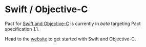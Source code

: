 # Swift / Objective-C

Pact for [Swift and Objective-C](https://github.com/DiUS/pact-consumer-swift) is currently in *beta* targeting Pact specification 1.1. 

Head to the [website](https://github.com/DiUS/pact-consumer-swift) to get started with Swift and Objective-C.